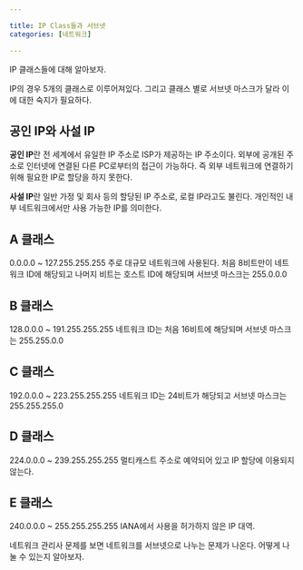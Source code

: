 ```yaml
---

title: IP Class들과 서브넷
categories: [네트워크]

---
```


IP 클래스들에 대해 알아보자.

IP의 경우 5개의 클래스로 이루어져있다. 그리고 클래스 별로 서브넷 마스크가 달라 이에 대한 숙지가 필요하다. 

<h2>공인 IP와 사설 IP</h2>
<strong>공인 IP</strong>란 전 세계에서 유일한 IP 주소로 ISP가 제공하는 IP 주소이다. 외부에 공개된 주소로 인터넷에 연결된 다른 PC로부터의 접근이 가능하다. 즉 외부 네트워크에 연결하기 위해 필요한 IP로 할당을 하지 못한다.

<strong>사설 IP</strong>란 일반 가정 및 회사 등의 할당된 IP 주소로, 로컬 IP라고도 불린다. 개인적인 내부 네트워크에서만 사용 가능한 IP를 의미한다. 


<h2>A 클래스</h2>
0.0.0.0 ~ 127.255.255.255
주로 대규모 네트워크에 사용된다. 처음 8비트만이 네트워크 ID에 해당되고 나머지 비트는 호스트 ID에 해당되며 서브넷 마스크는 255.0.0.0
<h2>B 클래스</h2>
128.0.0.0 ~ 191.255.255.255
네트워크 ID는 처음 16비트에 해당되며 서브넷 마스크는 255.255.0.0
<h2>C 클래스</h2>
192.0.0.0 ~ 223.255.255.255
네트워크 ID는 24비트가 해당되고 서브넷 마스크는 255.255.255.0
<h2>D 클래스</h2>
224.0.0.0 ~ 239.255.255.255
멀티캐스트 주소로 예약되어 있고 IP 할당에 이용되지 않는다.
<h2>E 클래스</h2>
240.0.0.0 ~ 255.255.255.255
IANA에서 사용을 허가하지 않은 IP 대역.


네트워크 관리사 문제를 보면 네트워크를 서브넷으로 나누는 문제가 나온다. 어떻게 나눌 수 있는지 알아보자.